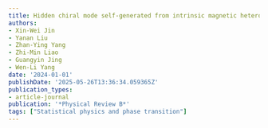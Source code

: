 ```yaml
---
title: Hidden chiral mode self-generated from intrinsic magnetic heterogeneity
authors:
- Xin-Wei Jin
- Yanan Liu
- Zhan-Ying Yang
- Zhi-Min Liao
- Guangyin Jing
- Wen-Li Yang
date: '2024-01-01'
publishDate: '2025-05-26T13:36:34.059365Z'
publication_types:
- article-journal
publication: '*Physical Review B*'
tags: ["Statistical physics and phase transition"]
---
```

